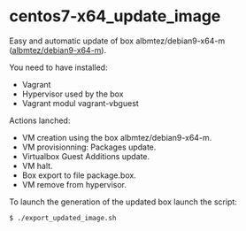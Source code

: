 # centos7-x64_update_image
Easy and automatic update of box albmtez/debian9-x64-m ([albmtez/debian9-x64-m](https://app.vagrantup.com/albmtez/boxes/debian9-x64-m)).

You need to have installed:
- Vagrant
- Hypervisor used by the box
- Vagrant modul vagrant-vbguest

Actions lanched:
- VM creation using the box albmtez/debian9-x64-m.
- VM provisionning: Packages update.
- Virtualbox Guest Additions update.
- VM halt.
- Box export to file package.box.
- VM remove from hypervisor.

To launch the generation of the updated box launch the script:
```
$ ./export_updated_image.sh
```